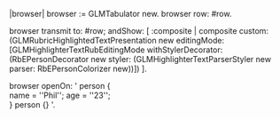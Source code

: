 |browser|
browser := GLMTabulator new.
browser row: #row.

browser transmit to: #row; andShow: [ :composite |
	composite custom: (GLMRubricHighlightedTextPresentation new
		editingMode: [GLMHighlighterTextRubEditingMode 
			withStylerDecorator: (RbEPersonDecorator new
				styler:  (GLMHighlighterTextParserStyler new
					parser: RbEPersonColorizer new))]) ].
	
browser openOn: '
person {	
	name	=	''Phil'';
	age = ''23'';	
}
person {}
'.